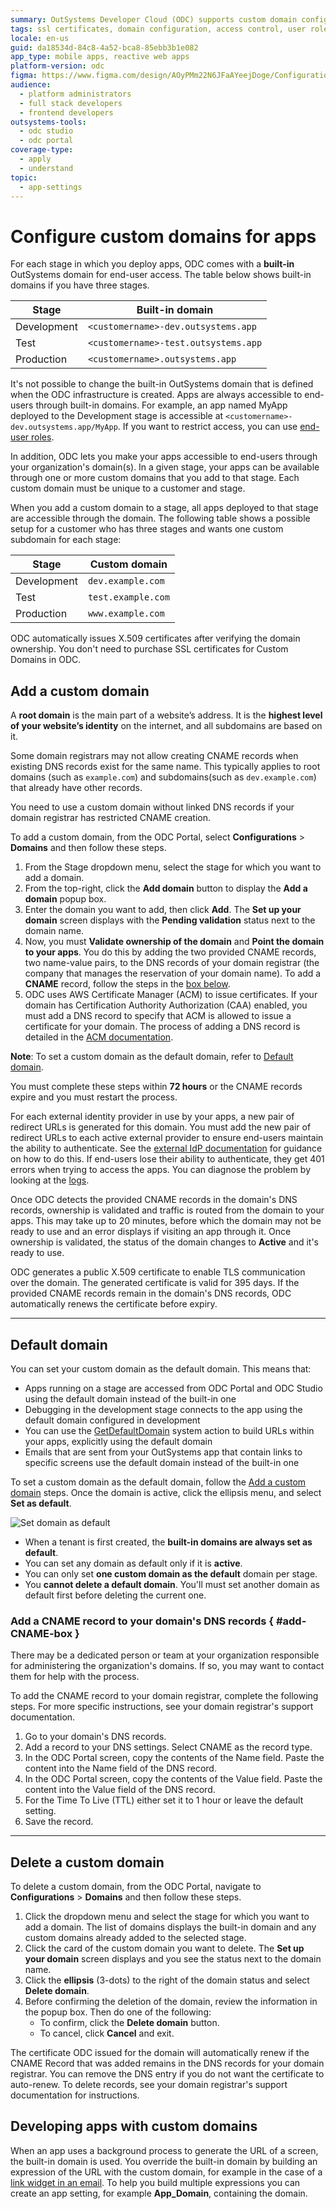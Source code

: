```yaml
---
summary: OutSystems Developer Cloud (ODC) supports custom domain configuration for app stages, with automatic SSL certificate issuance and domain validation.
tags: ssl certificates, domain configuration, access control, user roles, custom domain setup
locale: en-us
guid: da18534d-84c8-4a52-bca8-85ebb3b1e082
app_type: mobile apps, reactive web apps
platform-version: odc
figma: https://www.figma.com/design/AOyPMm22N6JFaAYeejDoge/Configuration-management?node-id=3674-148
audience:
  - platform administrators
  - full stack developers
  - frontend developers
outsystems-tools:
  - odc studio
  - odc portal
coverage-type:
  - apply
  - understand
topic:
  - app-settings
---
```


# Configure custom domains for apps

For each stage in which you deploy apps, ODC comes with a **built-in** OutSystems domain for end-user access. The table below shows built-in domains if you have three stages.


| Stage       | Built-in domain                      |
| ----------- | ------------------------------------ |
| Development | `<customername>-dev.outsystems.app`  |
| Test        | `<customername>-test.outsystems.app` |
| Production  | `<customername>.outsystems.app`      |

It's not possible to change the built-in OutSystems domain that is defined when the ODC infrastructure is created. Apps are always accessible to end-users through built-in domains. For example, an app named MyApp deployed to the Development stage is accessible at `<customername>-dev.outsystems.app/MyApp`. If you want to restrict access, you can use [end-user roles](../user-management/secure-app-with-roles.md).

In addition, ODC lets you make your apps accessible to end-users through your organization's domain(s). In a given stage, your apps can be available through one or more custom domains that you add to that stage. Each custom domain must be unique to a customer and stage.

When you add a custom domain to a stage, all apps deployed to that stage are accessible through the domain. The following table shows a possible setup for a customer who has three stages and wants one custom subdomain for each stage:

| Stage       | Custom domain    |
| ----------- | ---------------- |
| Development | `dev.example.com`|
| Test        | `test.example.com`|
| Production  | `www.example.com`|

<div class="info" markdown="1">

ODC automatically issues X.509 certificates after verifying the domain ownership. You don't need to purchase SSL certificates for Custom Domains in ODC.

</div>

## Add a custom domain

A **root domain** is the main part of a website’s address. It is the **highest level of your website’s identity** on the internet, and all subdomains are based on it.

Some domain registrars may not allow creating CNAME records when existing DNS records exist for the same name. This typically applies to root domains (such as `example.com`) and subdomains(such as `dev.example.com`) that already have other records. 

You need to use a custom domain without linked DNS records if your domain registrar has restricted CNAME creation.

To add a custom domain, from the ODC Portal, select **Configurations** > **Domains** and then follow these steps.

1. From the Stage dropdown menu, select the stage for which you want to add a domain.
1. From the top-right, click the **Add domain** button to display the **Add a domain** popup box.
1. Enter the domain you want to add, then click **Add**. The **Set up your domain** screen displays with the **Pending validation** status next to the domain name.
1. Now, you must **Validate ownership of the domain** and **Point the domain to your apps**. You do this by adding the two provided CNAME records, two name-value pairs, to the DNS records of your domain registrar (the company that manages the reservation of your domain name). To add a **CNAME** record, follow the steps in the [box below](#add-CNAME-box).
1. ODC uses AWS Certificate Manager (ACM) to issue certificates. If your domain has Certification Authority Authorization (CAA) enabled, you must add a DNS record to specify that ACM is allowed to issue a certificate for your domain. The process of adding a DNS record is detailed in the [ACM documentation](https://docs.aws.amazon.com/acm/latest/userguide/setup-caa.html).

**Note**: To set a custom domain as the default domain, refer to [Default domain](#default-domain).

<div class="warning" markdown="1">

You must complete these steps within **72 hours** or the CNAME records expire and you must restart the process.

</div>

<div class="info" markdown="1">

For each external identity provider in use by your apps, a new pair of redirect URLs is generated for this domain. You must add the new pair of redirect URLs to each active external provider to ensure end-users maintain the ability to authenticate. See the [external IdP documentation](../manage-platform-app-lifecycle/external-idps/intro.md#apply-an-external-idp) for guidance on how to do this. If end-users lose their ability to authenticate, they get 401 errors when trying to access the apps. You can diagnose the problem by looking at the [logs](../monitor-and-troubleshoot/monitor-apps.md#logs).

</div>

Once ODC detects the provided CNAME records in the domain's DNS records, ownership is validated and traffic is routed from the domain to your apps. This may take up to 20 minutes, before which the domain may not be ready to use and an error displays if visiting an app through it. Once ownership is validated, the status of the domain changes to **Active** and it's ready to use.

ODC generates a public X.509 certificate to enable TLS communication over the domain. The generated certificate is valid for 395 days. If the provided CNAME records remain in the domain's DNS records, ODC automatically renews the certificate before expiry.

---

## Default domain

You can set your custom domain as the default domain. This means that:

* Apps running on a stage are accessed from ODC Portal and ODC Studio using the default domain instead of the built-in one
* Debugging in the development stage connects to the app using the default domain configured in development
* You can use the [GetDefaultDomain](../reference/built-in-functions/url.md) system action to build URLs within your apps, explicitly using the default domain
* Emails that are sent from your OutSystems app that contain links to specific screens use the default domain instead of the built-in one

To set a custom domain as the default domain, follow the [Add a custom domain](#add-a-custom-domain) steps. Once the domain is active, click the ellipsis menu, and select **Set as default**.

![Set domain as default](images/set-default-domain-odcs.png "Set domain as default")

<div class="info" markdown="1">

* When a tenant is first created, the **built-in domains are always set as default**.
* You can set any domain as default only if it is **active**.
* You can only set **one custom domain as the default** domain per stage.
* You **cannot delete a default domain**. You'll must set another domain as default first before deleting the current one.

</div>

### Add a CNAME record to your domain's DNS records  { #add-CNAME-box }

<div class="info" markdown="1">

There may be a dedicated person or team at your organization responsible for administering the organization's domains. If so, you may want to contact them for help with the process.

</div>

To add the CNAME record to your domain registrar, complete the following steps. For more specific instructions, see your domain registrar's support documentation.

1. Go to your domain's DNS records.
1. Add a record to your DNS settings. Select CNAME as the record type.
1. In the ODC Portal screen, copy the contents of the Name field. Paste the content into the Name field of the DNS record.
1. In the ODC Portal screen, copy the contents of the Value field. Paste the content into the Value field of the DNS record.
1. For the Time To Live (TTL) either set it to 1 hour or leave the default setting.
1. Save the record.

---

## Delete a custom domain

To delete a custom domain, from the ODC Portal, navigate to **Configurations** > **Domains** and then follow these steps.

1. Click the dropdown menu and select the stage for which you want to add a domain. The list of domains displays the built-in domain and any custom domains already added to the selected stage.
1. Click the card of the custom domain you want to delete. The **Set up your domain** screen displays and you see the status next to the domain name.
1. Click the **ellipsis** (3-dots) to the right of the domain status and select **Delete domain**.
1. Before confirming the deletion of the domain, review the information in the popup box. Then do one of the following:
     * To confirm, click the **Delete domain** button.
     * To cancel, click **Cancel** and exit.

<div class="info" markdown="1">

The certificate ODC issued for the domain will automatically renew if the CNAME Record that was added remains in the DNS records for your domain registrar. You can remove the DNS entry if you do not want the certificate to auto-renew. To delete records, see your domain registrar's support documentation for instructions.

</div>

## Developing apps with custom domains

When an app uses a background process to generate the URL of a screen, the built-in domain is used. You override the built-in domain by building an expression of the URL with the custom domain, for example in the case of a [link widget in an email](../building-apps/sending-emails/widgets.md#widgets-available-in-emails). To help you build multiple expressions you can create an app setting, for example **App_Domain**, containing the domain.

